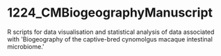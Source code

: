 # 1224_CMBiogeographyManuscript
R scripts for data visualisation and statistical analysis of data associated with 'Biogeography of the captive-bred cynomolgus macaque intestinal microbiome.'
